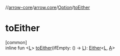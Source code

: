 //[arrow-core](../../../index.md)/[arrow.core](../index.md)/[Option](index.md)/[toEither](to-either.md)

# toEither

[common]\
inline fun &lt;[L](to-either.md)&gt; [toEither](to-either.md)(ifEmpty: () -&gt; [L](to-either.md)): [Either](../-either/index.md)&lt;[L](to-either.md), [A](index.md)&gt;
